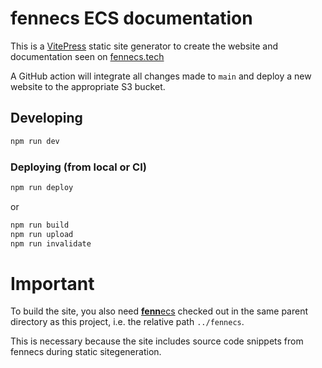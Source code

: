 # fennecs ECS documentation
This is a [VitePress](https://vitepress.dev) static site generator to create the website and documentation seen on [fennecs.tech](https://fennecs.tech)

A GitHub action will integrate all changes made to `main` and deploy a new website to the appropriate S3 bucket.

## Developing
```bash
npm run dev
```

### Deploying (from local or CI)
```bash
npm run deploy
```
or
```bash
npm run build
npm run upload
npm run invalidate
```

# Important
To build the site, you also need [**fenn**ecs](https://github.com/outfox/fennecs) checked out in the same parent directory as this project, i.e. the relative path `../fennecs`.

This is necessary because the site includes source code snippets from fennecs during static sitegeneration.
